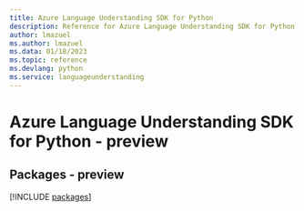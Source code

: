 ```yaml
---
title: Azure Language Understanding SDK for Python
description: Reference for Azure Language Understanding SDK for Python
author: lmazuel
ms.author: lmazuel
ms.data: 01/18/2023
ms.topic: reference
ms.devlang: python
ms.service: languageunderstanding
---
```

# Azure Language Understanding SDK for Python - preview
## Packages - preview
[!INCLUDE [packages](language-understanding-index.md)]